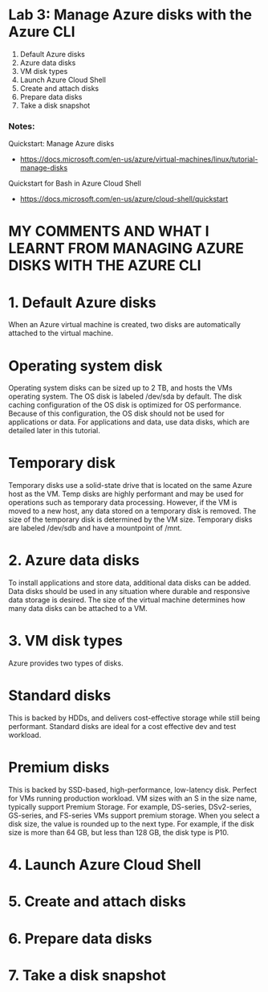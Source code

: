 # Lab 3: Manage Azure disks with the Azure CLI

1. Default Azure disks
2. Azure data disks
3. VM disk types
4. Launch Azure Cloud Shell
5. Create and attach disks
6. Prepare data disks
7. Take a disk snapshot

### Notes:

Quickstart: Manage Azure disks
* https://docs.microsoft.com/en-us/azure/virtual-machines/linux/tutorial-manage-disks

Quickstart for Bash in Azure Cloud Shell
* https://docs.microsoft.com/en-us/azure/cloud-shell/quickstart



# MY COMMENTS AND WHAT I LEARNT FROM MANAGING AZURE DISKS WITH THE AZURE CLI
# 1. Default Azure disks
When an Azure virtual machine is created, two disks are automatically attached to the virtual machine.
# Operating system disk
Operating system disks can be sized up to 2 TB, and hosts the VMs operating system. The OS disk is labeled /dev/sda by default. The disk caching configuration of the OS disk is optimized for OS performance. Because of this configuration, the OS disk should not be used for applications or data. For applications and data, use data disks, which are detailed later in this tutorial.
# Temporary disk
Temporary disks use a solid-state drive that is located on the same Azure host as the VM. Temp disks are highly performant and may be used for operations such as temporary data processing. However, if the VM is moved to a new host, any data stored on a temporary disk is removed. The size of the temporary disk is determined by the VM size. Temporary disks are labeled /dev/sdb and have a mountpoint of /mnt.

# 2. Azure data disks
To install applications and store data, additional data disks can be added. Data disks should be used in any situation where durable and responsive data storage is desired. The size of the virtual machine determines how many data disks can be attached to a VM.


# 3. VM disk types
Azure provides two types of disks.
# Standard disks
This is backed by HDDs, and delivers cost-effective storage while still being performant. Standard disks are ideal for a cost effective dev and test workload.
# Premium disks
This is backed by SSD-based, high-performance, low-latency disk. Perfect for VMs running production workload. VM sizes with an S in the size name, typically support Premium Storage. For example, DS-series, DSv2-series, GS-series, and FS-series VMs support premium storage. When you select a disk size, the value is rounded up to the next type. For example, if the disk size is more than 64 GB, but less than 128 GB, the disk type is P10.

# 4. Launch Azure Cloud Shell
# 5. Create and attach disks
# 6. Prepare data disks
# 7. Take a disk snapshot
